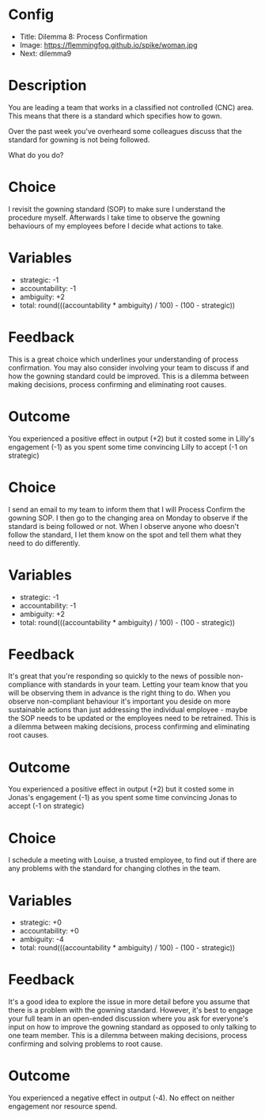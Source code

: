 # Config
 - Title: Dilemma 8: Process Confirmation
 - Image: https://flemmingfog.github.io/spike/woman.jpg
 - Next: dilemma9

# Description
You are leading a team that works in a classified not controlled (CNC) area. This means that there is a standard which specifies how to gown.

Over the past week you've overheard some colleagues discuss that the standard for gowning is not being followed.

What do you do?  

# Choice
 I revisit the gowning standard (SOP) to make sure I understand the procedure myself. Afterwards I take time to observe the gowning behaviours of my employees before I decide what actions to take. 

# Variables
 - strategic: -1
 - accountability: -1
 - ambiguity: +2
 - total: round(((accountability * ambiguity) / 100) - (100 - strategic))

# Feedback

This is a great choice which underlines your understanding of process confirmation. You may also consider involving your team to discuss if and how the gowning standard could be improved. This is a dilemma between making decisions, process confirming and eliminating root causes.  

# Outcome

You experienced a positive effect in output (+2) but it costed some in Lilly's engagement (-1) as you spent some time convincing Lilly to accept (-1 on strategic) 


# Choice
I send an email to my team to inform them that I will Process Confirm the gowning SOP. I then go to the changing area on Monday to observe if the standard is being followed or not. When I observe anyone who doesn't follow the standard, I let them know on the spot and tell them what they need to do differently.

# Variables
 - strategic: -1
 - accountability: -1
 - ambiguity: +2
 - total: round(((accountability * ambiguity) / 100) - (100 - strategic))

# Feedback
It's great that you're responding so quickly to the news of possible non-compliance with standards in your team. Letting your team know that you will be observing them in advance is the right thing to do. When you observe non-compliant behaviour it's important you deside on more sustainable actions than just addressing the individual employee - maybe the SOP needs to be updated or the employees need to be retrained. This is a dilemma between making decisions, process confirming and eliminating root causes.

# Outcome

You experienced a positive effect in output (+2) but it costed some in Jonas's engagement (-1) as you spent some time convincing Jonas to accept (-1 on strategic) 



# Choice
I schedule a meeting with Louise, a trusted employee, to find out if there are any problems with the standard for changing clothes in the team.

# Variables
 - strategic: +0
 - accountability: +0
 - ambiguity: -4
 - total: round(((accountability * ambiguity) / 100) - (100 - strategic))

# Feedback
It's a good idea to explore the issue in more detail before you assume that there is a problem with the gowning standard. However, it's best to engage your full team in an open-ended discussion where you ask for everyone's input on how to improve the gowning standard as opposed to only talking to one team member. This is a dilemma between making decisions, process confirming and solving problems to root cause.



# Outcome

You experienced a negative effect in output (-4). No effect on neither engagement nor resource spend. 




